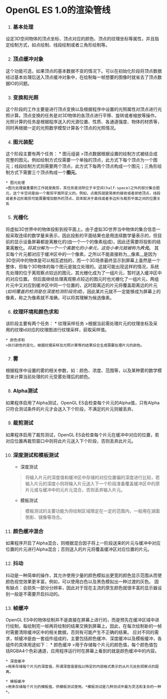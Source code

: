 OpenGL ES 1.0的渲染管线
==========
1. ### 基本处理
设定3D空间物体的顶点坐标、顶点对应的颜色、顶点的纹理坐标等属性，并且指定绘制方式，如点绘制、线段绘制或者三角形绘制等。

2. ### 顶点缓冲对象
这个功能可选，如果顶点的基本数据不变的情况下。可以在初始化阶段将顶点数据经过基本处理后送入顶点缓冲对象中，在绘制每一帧想要的图像时就省去了顶点数据IO的问题。

3. ### 变换和光照
这个阶段的工作主要是进行顶点变换以及根据程序中设置的光照属性对顶点进行光照计算。顶点变换的任务是对3D物体的各顶点进行平移、旋转或者缩放等操作。光照计算的任务是根据程序送入的光源位置、性质、各通道强度、物体的材质等，同时再根据一定的光照数学模型计算各个顶点的光照情况。

4. ### 图元装配
这个阶段主要有两个任务：
    * 图元组装
    >顶点数据根据设置的绘制方式被结合成完整的图元。例如绘制方式仅需要一个单独的顶点，此方式下每个顶点为一个图元；线段绘制方式则需要两个顶点，此方式下每两个顶点构成一个图元；三角形绘制方式下需要三个顶点构成一个**图元**。
    
    * 图元处理
    >图元处理最重要的工作就是裁剪，其任务是消除位于半空间(half-space)之外的部分集合图元，这个半空间是由一个裁剪平面所定义的。例如，点裁剪就是简单的接收或者拒绝顶点，线段或者多边形裁剪可能需要增加额外的顶点，具体取决于直线或者多边形与裁剪平面之间的位置关系

5. ### 光栅化
将虚拟3D世界中的物体投影到视平面上。由于虚拟3D世界当中物体的集合信息一般采取连续的数学量来表示，因此投影的平面结果也是用连续数学量表示的，但目前的显示设备屏幕都是离散化的(由一个一个的像素组成)，因此还需要将投影的结果离散化。_将其分解为一个一个离散化的小单元，这些小单元就被称为**片元**_。
其实每个片元都对应于缓冲区中的一个像素，之所以不能直接称为__像素__是因为3D空间中的物体是可以相互遮挡的，而一个3D场景最终显示到屏幕上虽然是一个整体，但每个3D物体的每个图元是独立处理的。这就可能出现这样的情况，系统先处理的位于离观察点较远的图元，其光栅化成为了一组片元，暂时送入缓冲区中的对应位置。
但后面继续处理离观察点较近的图元时也光栅化了一组片元，两组片元中又对应到缓冲区中同一个位置的，这时距离近的片元将覆盖距离远的片元(*如何覆盖的检测是在深度检测阶段完成*)，因此某片元就不一定能够成为屏幕上的像素，称之为像素就不准确，可以将其理解为候选像素。

6. ### 纹理环境和颜色求和
该阶段主要有两个任务：
    * 纹理采样任务
    >根据当前需处理片元的纹理坐标及采用的纹理id对应的纹理图进行纹理采样，获取采样值。

    * 颜色求和
    >执行颜色的变化，根据纹理采样及光照计算等的结果综合生成需要处理片元的颜色。

7. ### 雾
根据程序中设置的雾的相关参数，如：颜色、浓度、范围等，以及某种雾的数学模型来计算当前处理的片元受雾处理后的颜色。

8. ### Alpha测试
如果程序启用了Alpha测试，OpenGL ES会检查每个片元的Alpha值，只有Alpha只符合测试条件的片元才会送入下个阶段，不满足的片元则被丢弃。

9. ### 裁剪测试
如果程序启用了裁剪测试，OpenGL ES会检查每个片元在缓冲中对应的位置，若对应位置再裁剪窗口中则将此片元送入下个阶段，否则丢弃此片元。

10. ### 深度测试和模板测试
	* 深度测试
	>将输入片元的深度值和缓冲区中存储的对应位置偏的深度进行比较，若输入片元的深度小则将输入片元送入下一个阶段准备覆盖缓冲区中的原片元或与缓冲中的元片元混合，否则丢弃输入片元。

	* 模板测试
	>模板测试的主要功能为将绘制区域限定在一定的范围内，一般用在湖面倒影、镜像等场合。

11. ### 颜色缓冲混合
如果程序开启了Alpha混合，则根据混合因子将上一阶段送来的片元与缓冲中对应位置的片元进行Alpha混合；否则送入的片元将覆盖缓冲区对应位置的片元。

12. ### 抖动
抖动是一种简单的操作，其允许使用少量的颜色模拟出更宽的颜色显示范围从而使颜色视觉效果更丰富。例如，可以使用白色以及黑色模拟出一种过渡的灰色。
固有缺点：会损失一部分分辨率，因此对于现在主流的原生颜色就很丰富的显示器设别一般是不需要开启抖动的。

13. ### 帧缓冲
OpenGL ES中的物体绘制并不是直接在屏幕上进行的，而是预先在缓冲区域中进行绘制，每绘制完一帧再将绘制的结果交换到屏幕上。因此，在每次绘制新的一帧时需要清除缓冲区中的相关数据，否则有可能产生不正确的结果。
应对不同的需求，帧缓冲是由一套组件组成的，主要包括颜色缓冲、深度缓冲以及模板缓冲，各组件的具体用途如下：
    * 颜色缓冲
    >用于存储每个片元的颜色值，每个颜色值包括RGBA4个色彩通道，应用程序运行时在屏幕上看到的就是颜色缓冲中的内容。

    * 深度缓冲
    >用来存储每个片元的深度值，所谓深度值是指以特定的内部格式表示的从片元处到观察点的距离。

    * 模板缓冲
    >用来存储每个片元的模板值，供模板测试使用。*模板测试是几种测试中最为灵活和复杂的一种*。

